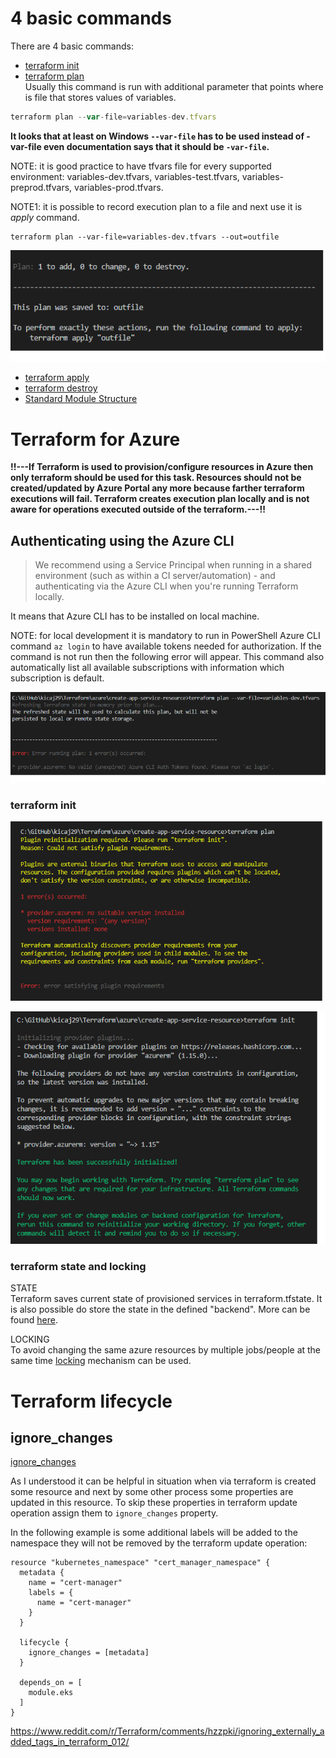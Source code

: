 # 4 basic commands

There are 4 basic commands:
* [terraform init](https://www.terraform.io/docs/commands/init.html)
* [terraform plan](https://www.terraform.io/docs/commands/plan.html)   
Usually this command is run with additional parameter that points where is file that stores values of variables.   

```typescript
terraform plan --var-file=variables-dev.tfvars
```
**It looks that at least on Windows `--var-file` has to be used instead of -var-file even documentation says that it should be `-var-file`.**

NOTE: it is good practice to have tfvars file for every supported environment:
variables-dev.tfvars, variables-test.tfvars, variables-preprod.tfvars,
variables-prod.tfvars.   

NOTE1: it is possible to record execution plan to a file and next use it is *apply* command.   

```
terraform plan --var-file=variables-dev.tfvars --out=outfile
```

![picture](images/plan-stored.png)

* [terraform apply](https://www.terraform.io/docs/commands/apply.html)
* [terraform destroy](https://www.terraform.io/docs/commands/destroy.html)
* [Standard Module Structure](https://www.terraform.io/docs/modules/create.html#standard-module-structure)

# Terraform for Azure

**!!---If Terraform is used to provision/configure resources in Azure then only terraform should be used for this task. Resources should not be created/updated by Azure Portal any more because farther terraform executions will fail. Terraform creates execution plan locally and is not aware for operations executed outside of the terraform.---!!**

## Authenticating using the Azure CLI

> We recommend using a Service Principal when running in a shared environment (such as within a CI server/automation) - and authenticating via the Azure CLI when you're running Terraform locally.

It means that Azure CLI has to be installed on local machine.

NOTE: for local development it is mandatory to run in PowerShell Azure CLI command `az login` to have available tokens needed for authorization. If the command is not run then the following error will appear. This command also automatically list all available subscriptions with information which subscription is default.

![picture](images/no-token.png)

### terraform init

![picture](images/init-error.png "**Fig. 1:** Error from terraform plan")   


![picture](images/init-success.png "**Fig. 2:** successful init")

### terraform state and locking
STATE   
Terraform saves current state of provisioned services in terraform.tfstate. It is also possible do store the state in the defined "backend". More can be found [here](https://www.terraform.io/docs/backends/).   

LOCKING   
To avoid changing the same azure resources by multiple jobs/people at the same time [locking](https://www.terraform.io/docs/state/locking.html) mechanism can be used.

# Terraform lifecycle

## ignore_changes

[ignore_changes](https://www.terraform.io/docs/configuration/meta-arguments/lifecycle.html#ignore_changes)

As I understood it can be helpful in situation when via terraform is created some resource and next by some other process some properties are updated in this resource. To skip these properties in terraform update operation assign them to ```ignore_changes``` property.

In the following example is some additional labels will be added to the namespace they will not be removed by the terraform update operation:
```
resource "kubernetes_namespace" "cert_manager_namespace" {
  metadata {
    name = "cert-manager"
    labels = {
      name = "cert-manager"
    }
  }

  lifecycle {
    ignore_changes = [metadata]
  }

  depends_on = [
    module.eks
  ]
}
```

https://www.reddit.com/r/Terraform/comments/hzzpki/ignoring_externally_added_tags_in_terraform_012/
